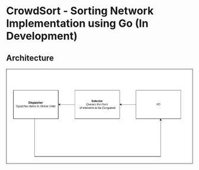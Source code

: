 # CrowdSort - Sorting Network Implementation using Go (In Development)

## Architecture

![](network/docs/images/arch.png "High Level Architecture")
